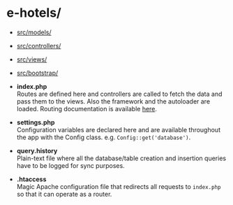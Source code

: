 # e-hotels/

* [src/models/](models.md)
* [src/controllers/](controllers.md)
* [src/views/](views.md)
* [src/bootstrap/](bootstrap.md)

* **index.php**  
    Routes are defined here and controllers are called to fetch the data and pass them to the views. Also the framework and the autoloader are loaded. Routing documentation is available [here](routing.md).
* **settings.php**  
    Configuration variables are declared here and are available throughout the app with the Config class. e.g. `Config::get('database')`.
* **query.history**  
    Plain-text file where all the database/table creation and insertion queries have to be logged for sync purposes.
* **.htaccess**  
    Magic Apache configuration file that redirects all requests to `index.php` so that it can operate as a router.
